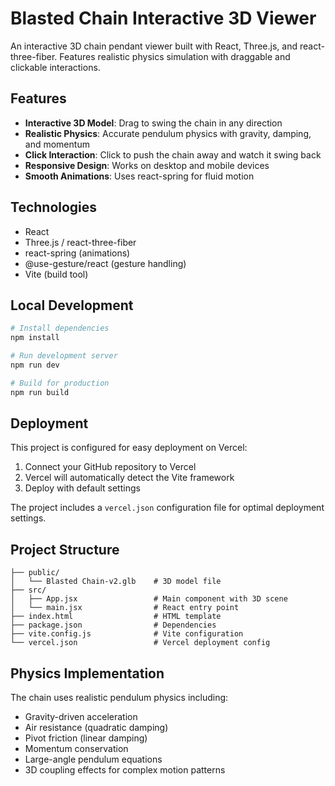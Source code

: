 # Blasted Chain Interactive 3D Viewer

An interactive 3D chain pendant viewer built with React, Three.js, and react-three-fiber. Features realistic physics simulation with draggable and clickable interactions.

## Features

- **Interactive 3D Model**: Drag to swing the chain in any direction
- **Realistic Physics**: Accurate pendulum physics with gravity, damping, and momentum
- **Click Interaction**: Click to push the chain away and watch it swing back
- **Responsive Design**: Works on desktop and mobile devices
- **Smooth Animations**: Uses react-spring for fluid motion

## Technologies

- React
- Three.js / react-three-fiber
- react-spring (animations)
- @use-gesture/react (gesture handling)
- Vite (build tool)

## Local Development

```bash
# Install dependencies
npm install

# Run development server
npm run dev

# Build for production
npm run build
```

## Deployment

This project is configured for easy deployment on Vercel:

1. Connect your GitHub repository to Vercel
2. Vercel will automatically detect the Vite framework
3. Deploy with default settings

The project includes a `vercel.json` configuration file for optimal deployment settings.

## Project Structure

```
├── public/
│   └── Blasted Chain-v2.glb    # 3D model file
├── src/
│   ├── App.jsx                 # Main component with 3D scene
│   └── main.jsx                # React entry point
├── index.html                  # HTML template
├── package.json                # Dependencies
├── vite.config.js              # Vite configuration
└── vercel.json                 # Vercel deployment config
```

## Physics Implementation

The chain uses realistic pendulum physics including:
- Gravity-driven acceleration
- Air resistance (quadratic damping)
- Pivot friction (linear damping)
- Momentum conservation
- Large-angle pendulum equations
- 3D coupling effects for complex motion patterns 